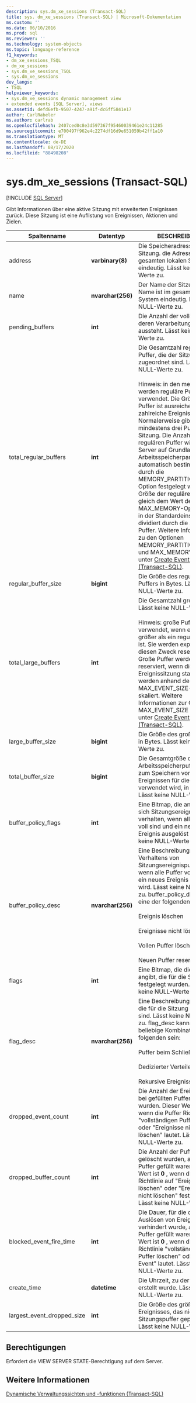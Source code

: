 ```yaml
---
description: sys.dm_xe_sessions (Transact-SQL)
title: sys. dm_xe_sessions (Transact-SQL) | Microsoft-Dokumentation
ms.custom: ''
ms.date: 06/10/2016
ms.prod: sql
ms.reviewer: ''
ms.technology: system-objects
ms.topic: language-reference
f1_keywords:
- dm_xe_sessions_TSQL
- dm_xe_sessions
- sys.dm_xe_sessions_TSQL
- sys.dm_xe_sessions
dev_langs:
- TSQL
helpviewer_keywords:
- sys.dm_xe_sessions dynamic management view
- extended events [SQL Server], views
ms.assetid: defd6efb-9507-4247-a91f-dc6ff5841e17
author: CarlRabeler
ms.author: carlrab
ms.openlocfilehash: 2407ced0c8e3d597367f95460039461e24c11285
ms.sourcegitcommit: e700497f962e4c2274df16d9e651059b42ff1a10
ms.translationtype: MT
ms.contentlocale: de-DE
ms.lasthandoff: 08/17/2020
ms.locfileid: "88498208"
---
```

# <a name="sysdm_xe_sessions-transact-sql"></a>sys.dm_xe_sessions (Transact-SQL)
[!INCLUDE [SQL Server](../../includes/applies-to-version/sqlserver.md)]

  Gibt Informationen über eine aktive Sitzung mit erweiterten Ereignissen zurück. Diese Sitzung ist eine Auflistung von Ereignissen, Aktionen und Zielen.  
    
|Spaltenname|Datentyp|BESCHREIBUNG|  
|-----------------|---------------|-----------------|  
|address|**varbinary(8)**|Die Speicheradresse der Sitzung. die Adresse ist im gesamten lokalen System eindeutig. Lässt keine NULL-Werte zu.|  
|name|**nvarchar(256)**|Der Name der Sitzung. der Name ist im gesamten lokalen System eindeutig. Lässt keine NULL-Werte zu.|  
|pending_buffers|**int**|Die Anzahl der vollen Puffer, deren Verarbeitung noch aussteht. Lässt keine NULL-Werte zu.|  
|total_regular_buffers|**int**|Die Gesamtzahl regulärer Puffer, die der Sitzung zugeordnet sind. Lässt keine NULL-Werte zu.<br /><br /> Hinweis: in den meisten Fällen werden reguläre Puffer verwendet. Die Größe dieser Puffer ist ausreichend für zahlreiche Ereignisse. Normalerweise gibt es mindestens drei Puffer pro Sitzung. Die Anzahl der regulären Puffer wird vom Server auf Grundlage der Arbeitsspeicherpartitionierung automatisch bestimmt, die durch die MEMORY_PARTITION_MODE-Option festgelegt wird. Die Größe der regulären Puffer ist gleich dem Wert der MAX_MEMORY-Option (4 MB in der Standardeinstellung) dividiert durch die Anzahl der Puffer. Weitere Informationen zu den Optionen MEMORY_PARTITION_MODE und MAX_MEMORY finden Sie unter [Create Event Session &#40;Transact-SQL&#41;](../../t-sql/statements/create-event-session-transact-sql.md).|  
|regular_buffer_size|**bigint**|Die Größe des regulären Puffers in Bytes. Lässt keine NULL-Werte zu.|  
|total_large_buffers|**int**|Die Gesamtzahl großer Puffer. Lässt keine NULL-Werte zu.<br /><br /> Hinweis: große Puffer werden verwendet, wenn ein Ereignis größer als ein regulärer Puffer ist. Sie werden explizit für diesen Zweck reserviert. Große Puffer werden reserviert, wenn die Ereignissitzung startet, und werden anhand der MAX_EVENT_SIZE-Option skaliert. Weitere Informationen zur Option MAX_EVENT_SIZE finden Sie unter [Create Event Session &#40;Transact-SQL&#41;](../../t-sql/statements/create-event-session-transact-sql.md).|  
|large_buffer_size|**bigint**|Die Größe des großen Puffers in Bytes. Lässt keine NULL-Werte zu.|  
|total_buffer_size|**bigint**|Die Gesamtgröße des Arbeitsspeicherpuffers, der zum Speichern von Ereignissen für die Sitzung verwendet wird, in Bytes. Lässt keine NULL-Werte zu.|  
|buffer_policy_flags|**int**|Eine Bitmap, die angibt, wie sich Sitzungsereignispuffer verhalten, wenn alle Puffer voll sind und ein neues Ereignis ausgelöst wird. Lässt keine NULL-Werte zu.|  
|buffer_policy_desc|**nvarchar(256)**|Eine Beschreibung des Verhaltens von Sitzungsereignispuffern, wenn alle Puffer voll sind und ein neues Ereignis ausgelöst wird.  Lässt keine NULL-Werte zu. buffer_policy_desc kann eine der folgenden sein:<br /><br /> Ereignis löschen<br /><br /> Ereignisse nicht löschen<br /><br /> Vollen Puffer löschen<br /><br /> Neuen Puffer reservieren|  
|flags|**int**|Eine Bitmap, die die Flags angibt, die für die Sitzung festgelegt wurden. Lässt keine NULL-Werte zu.|  
|flag_desc|**nvarchar(256)**|Eine Beschreibung der Flags, die für die Sitzung festgelegt sind.  Lässt keine NULL-Werte zu. flag_desc kann eine beliebige Kombination der folgenden sein:<br /><br /> Puffer beim Schließen leeren<br /><br /> Dedizierter Verteiler<br /><br /> Rekursive Ereignisse zulassen|  
|dropped_event_count|**int**|Die Anzahl der Ereignisse, die bei gefüllten Puffern gelöscht wurden. Dieser Wert ist **0** , wenn die Puffer Richtlinie "vollständigen Puffer löschen" oder "Ereignisse nicht löschen" lautet. Lässt keine NULL-Werte zu.|  
|dropped_buffer_count|**int**|Die Anzahl der Puffer, die gelöscht wurden, als die Puffer gefüllt waren. Dieser Wert ist **0** , wenn die Puffer Richtlinie auf "Ereignis löschen" oder "Ereignisse nicht löschen" festgelegt ist. Lässt keine NULL-Werte zu.|  
|blocked_event_fire_time|**int**|Die Dauer, für die das Auslösen von Ereignissen verhindert wurde, als die Puffer gefüllt waren. Dieser Wert ist **0** , wenn die Puffer Richtlinie "vollständigen Puffer löschen" oder "Drop Event" lautet. Lässt keine NULL-Werte zu.|  
|create_time|**datetime**|Die Uhrzeit, zu der die Sitzung erstellt wurde. Lässt keine NULL-Werte zu.|  
|largest_event_dropped_size|**int**|Die Größe des größten Ereignisses, das nicht in den Sitzungspuffer gepasst hat. Lässt keine NULL-Werte zu.|  
  
## <a name="permissions"></a>Berechtigungen  
 Erfordert die VIEW SERVER STATE-Berechtigung auf dem Server.  
  
## <a name="see-also"></a>Weitere Informationen  
 [Dynamische Verwaltungssichten und -funktionen &#40;Transact-SQL&#41;](~/relational-databases/system-dynamic-management-views/system-dynamic-management-views.md)  
  
  

